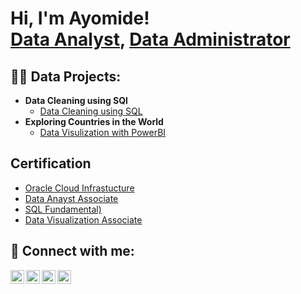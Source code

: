 
<!---
Gbadamosiayomide/Gbadamosiayomide is a ✨ special ✨ repository because its `README.md` (this file) appears on your GitHub profile.
You can click the Preview link to take a look at your changes.
--->
<h1>Hi, I'm Ayomide! <br/><a href="https://github.com/gbadamosiayomide">Data Analyst</a>, <a href="https://www.linkedin.com/in/gbadamosi/">Data Administrator</a></h1>

<h2>👨‍💻 Data Projects:</h2>

- <b>Data Cleaning using SQl</b>
  - [Data Cleaning using SQL](https://github.com/Gbadamosiayomide/DATA-CLEANING-AND-VISUALIZATION-OF-A-UDEMY-COURSE-DATASET)
- <b>Exploring Countries in the World</b>
  - [Data Visulization with PowerBI](https://github.com/joshmadakor1/4chan-Image-Analysis-Middleware-C964)

<h2>  Certification</h2>

- [Oracle Cloud Infrastucture](https://education.oracle.com)
- [Data Anayst Associate](https://www.youtube.com/watch?v=uHy3oM7NnoU)
- [SQL Fundamental)](https://www.youtube.com/)
- [Data Visualization Associate](https://www.youtube.com)


<h2> 🤳 Connect with me:</h2>

[<img align="left" alt="JoshMadakor | YouTube" width="22px" src="https://cdn.jsdelivr.net/npm/simple-icons@v3/icons/youtube.svg" />][youtube]
[<img align="left" alt="JoshMadakor | Twitter" width="22px" src="https://cdn.jsdelivr.net/npm/simple-icons@v3/icons/twitter.svg" />][twitter]
[<img align="left" alt="JoshMadakor | LinkedIn" width="22px" src="https://cdn.jsdelivr.net/npm/simple-icons@v3/icons/linkedin.svg" />][linkedin]
[<img align="left" alt="JoshMadakor | Instagram" width="22px" src="https://cdn.jsdelivr.net/npm/simple-icons@v3/icons/instagram.svg" />][instagram]

[twitter]: https://twitter.com/gbadamosiayomide
[youtube]: https://www.youtube.com/c/gbadamosiayomide
[instagram]: https://www.instagram.com/gbadamosiayomide/
[linkedin]: https://linkedin.com/in/gbadamosiayomide

<!--
**joshmadakor1/joshmadakor1** is a ✨ _special_ ✨ repository because its `README.md` (this file) appears on your GitHub profile.

Here are some ideas to get you started:

- 🔭 I’m currently working on ...
- 🌱 I’m currently learning ...
- 👯 I’m looking to collaborate on ...
- 🤔 I’m looking for help with ...
- 💬 Ask me about ...
- 📫 How to reach me: ...
- 😄 Pronouns: ...
- ⚡ Fun fact: ...
-->
